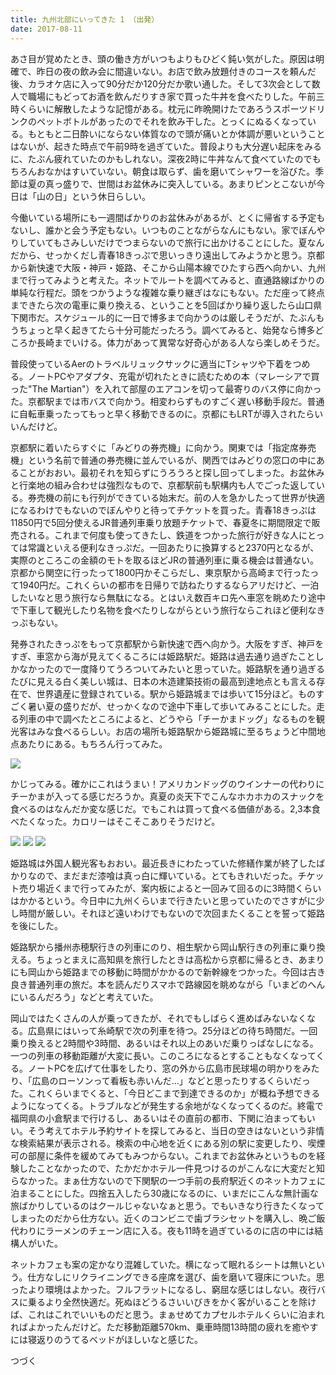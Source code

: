 ```yaml
---
title: 九州北部にいってきた 1 （出発）
date: 2017-08-11
---
```


あさ目が覚めたとき、頭の働き方がいつもよりもひどく鈍い気がした。原因は明確で、昨日の夜の飲み会に間違いない。お店で飲み放題付きのコースを頼んだ後、カラオケ店に入って90分だか120分だか歌い通した。そして3次会として数人で職場にもどってお酒を飲んだりすき家で買った牛丼を食べたりした。午前三時くらいに解散したような記憶がある。枕元に昨晩開けたであろうスポーツドリンクのペットボトルがあったのでそれを飲み干した。とっくにぬるくなっている。もともと二日酔いにならない体質なので頭が痛いとか体調が悪いということはないが、起きた時点で午前9時を過ぎていた。普段よりも大分遅い起床をみるに、たぶん疲れていたのかもしれない。深夜2時に牛丼なんて食べていたのでもちろんおなかはすいていない。朝食は取らず、歯を磨いてシャワーを浴びた。季節は夏の真っ盛りで、世間はお盆休みに突入している。あまりピンとこないが今日は「山の日」という休日らしい。

今働いている場所にも一週間ばかりのお盆休みがあるが、とくに帰省する予定もないし、誰かと会う予定もない。いつものことながらなんにもない。家でぼんやりしていてもさみしいだけでつまらないので旅行に出かけることにした。夏なんだから、せっかくだし青春18きっぷで思いっきり遠出してみようかと思う。京都から新快速で大阪・神戸・姫路、そこから山陽本線でひたすら西へ向かい、九州まで行ってみようと考えた。ネットでルートを調べてみると、直通路線ばかりの単純な行程だ。頭をつかうような複雑な乗り継ぎはなにもない。ただ座って終点まできたら次の電車に乗り換える、ということを5回ばかり繰り返したら山口県下関市だ。スケジュール的に一日で博多まで向かうのは厳しそうだが、たぶんもうちょっと早く起きてたら十分可能だったろう。調べてみると、始発なら博多どころか長崎までいける。体力があって異常な好奇心がある人なら楽しめそうだ。

普段使っているAerのトラベルリュックサックに適当にTシャツや下着をつめる。ノートPCやアダプタ、充電が切れたときに読むための本（マレーシアで買った"The Martian"）を入れて部屋のエアコンを切って最寄りのバス停に向かった。京都駅までは市バスで向かう。相変わらずものすごく遅い移動手段だ。普通に自転車乗ったってもっと早く移動できるのに。京都にもLRTが導入されたらいいんだけど。

京都駅に着いたらすぐに「みどりの券売機」に向かう。関東では「指定席券売機」という名前で普通の券売機に並んでいるが、関西ではみどりの窓口の中にあることがおおい。最初それを知らずにうろうろと探し回ってしまった。お盆休みと行楽地の組み合わせは強烈なもので、京都駅前も駅構内も人でごった返している。券売機の前にも行列ができている始末だ。前の人を急かしたって世界が快適になるわけでもないのでぼんやりと待ってチケットを買った。青春18きっぷは11850円で5回分使えるJR普通列車乗り放題チケットで、春夏冬に期間限定で販売される。これまで何度も使ってきたし、鉄道をつかった旅行が好きな人にとっては常識といえる便利なきっぷだ。一回あたりに換算すると2370円となるが、実際のところこの金額のモトを取るほどJRの普通列車に乗る機会は普通ない。京都から関空に行ったって1800円かそこらだし、東京駅から高崎まで行ったって1940円だ。これくらいの都市を日帰りで訪ねたりするならアリだけど、一泊したいなと思う旅行なら無駄になる。とはいえ数百キロ先へ車窓を眺めたり途中で下車して観光したり名物を食べたりしながらという旅行ならこれほど便利なきっぷもない。

発券されたきっぷをもって京都駅から新快速で西へ向かう。大阪をすぎ、神戸をすぎ、車窓から海が見えてくるころには姫路駅だ。姫路は過去通り過ぎたことしかなかったので一度降りてうろついてみたいと思っていた。姫路駅を通り過ぎるたびに見える白く美しい城は、日本の木造建築技術の最高到達地点とも言える存在で、世界遺産に登録されている。駅から姫路城までは歩いて15分ほど。ものすごく暑い夏の盛りだが、せっかくなので途中下車して歩いてみることにした。走る列車の中で調べたところによると、どうやら「チーかまドッグ」なるものを観光客はみな食べるらしい。お店の場所も姫路駅から姫路城に至るちょうど中間地点あたりにある。もちろん行ってみた。

![](https://photos.xar.sh/36397625922_30e91cef27_h.jpg)

かじってみる。確かにこれはうまい！アメリカンドッグのウインナーの代わりにチーかまが入ってる感じだろうか。真夏の炎天下でこんなホカホカのスナックを食べるのはなんだか変な感じだ。でもこれは買って食べる価値がある。2,3本食べたくなった。カロリーはそこそこありそうだけど。

![](https://photos.xar.sh/36427849671_0e47aa299a_h.jpg)
![](https://photos.xar.sh/36397626702_99d8a785c6_h.jpg)
![](https://photos.xar.sh/36397627902_fe9aee925a_h.jpg)

姫路城は外国人観光客もおおい。最近長きにわたっていた修繕作業が終了したばかりなので、まだまだ漆喰は真っ白に輝いている。とてもきれいだった。チケット売り場近くまで行ってみたが、案内板によると一回みて回るのに3時間くらいはかかるという。今日中に九州くらいまで行きたいと思っていたのでさすがに少し時間が厳しい。それほど遠いわけでもないので次回またくることを誓って姫路を後にした。

姫路駅から播州赤穂駅行きの列車にのり、相生駅から岡山駅行きの列車に乗り換える。ちょっとまえに高知県を旅行したときは高松から京都に帰るとき、あまりにも岡山から姫路までの移動に時間がかかるので新幹線をつかった。今回は古き良き普通列車の旅だ。本を読んだりスマホで路線図を眺めながら「いまどのへんにいるんだろう」などと考えていた。

岡山ではたくさんの人が乗ってきたが、それでもしばらく進めばみないなくなる。広島県にはいって糸崎駅で次の列車を待つ。25分ほどの待ち時間だ。一回乗り換えると2時間や3時間、あるいはそれ以上のあいだ乗りっぱなしになる。一つの列車の移動距離が大変に長い。このころになるとすることもなくなってくる。ノートPCを広げて仕事をしたり、窓の外から広島市民球場の明かりをみたり、「広島のローソンって看板も赤いんだ…」などと思ったりするくらいだった。これくらいまでくると、「今日どこまで到達できるのか」が概ね予想できるようになってくる。トラブルなどが発生する余地がなくなってくるのだ。終電で福岡県の小倉駅まで行けるし、あるいはその直前の都市、下関に泊まってもいい。そう考えてホテル予約サイトを探してみると、当日の空きはないという非情な検索結果が表示される。検索の中心地を近くにある別の駅に変更したり、喫煙可の部屋に条件を緩めてみてもみつからない。これまでお盆休みというものを経験したことなかったので、たかだかホテル一件見つけるのがこんなに大変だと知らなかった。まぁ仕方ないので下関駅の一つ手前の長府駅近くのネットカフェに泊まることにした。四捨五入したら30歳になるのに、いまだにこんな無計画な旅ばかりしているのはクールじゃないなぁと思う。でもいきなり行きたくなってしまったのだから仕方ない。近くのコンビニで歯ブラシセットを購入し、晩ご飯代わりにラーメンのチェーン店に入る。夜も11時を過ぎているのに店の中には結構人がいた。

ネットカフェも案の定かなり混雑していた。横になって眠れるシートは無いという。仕方なしにリクライニングできる座席を選び、歯を磨いて寝床についた。思ったより環境はよかった。フルフラットになるし、窮屈な感じはしない。夜行バスに乗るより全然快適だ。死ぬほどうるさいいびきをかく客がいることを除けば、これはこれでいいものだと思う。まぁせめてカプセルホテルくらいに泊まれればよかったんだけど。ただ移動距離570km、乗車時間13時間の疲れを癒やすには寝返りのうてるベッドがほしいなと感じた。

つづく
